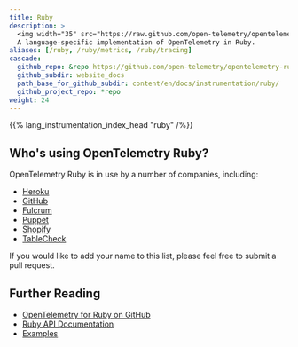 ```yaml
---
title: Ruby
description: >
  <img width="35" src="https://raw.github.com/open-telemetry/opentelemetry.io/main/iconography/32x32/Ruby_SDK.svg" alt="Ruby"></img>
  A language-specific implementation of OpenTelemetry in Ruby.
aliases: [/ruby, /ruby/metrics, /ruby/tracing]
cascade:
  github_repo: &repo https://github.com/open-telemetry/opentelemetry-ruby
  github_subdir: website_docs
  path_base_for_github_subdir: content/en/docs/instrumentation/ruby/
  github_project_repo: *repo
weight: 24
---
```


<!--
You can see & update the `lang_instrumentation_index_head` shortcode in
/layouts/shortcodes/lang_instrumentation_index_head.md

The data (name, status) is located at
/data/instrumentation.yaml
-->
{{% lang_instrumentation_index_head "ruby" /%}}

## Who's using OpenTelemetry Ruby?

OpenTelemetry Ruby is in use by a number of companies, including:

- [Heroku](https://heroku.com)
- [GitHub](https://github.com/)
- [Fulcrum](https://www.fulcrumapp.com/)
- [Puppet](https://puppet.com/)
- [Shopify](https://shopify.com)
- [TableCheck](https://www.tablecheck.com/)

If you would like to add your name to this list, please feel free to submit a pull request.

## Further Reading

- [OpenTelemetry for Ruby on GitHub][repository]
- [Ruby API Documentation][ruby-docs]
- [Examples][]

[repository]: https://github.com/open-telemetry/opentelemetry-ruby
[ruby-docs]: https://open-telemetry.github.io/opentelemetry-ruby/
[examples]: https://github.com/open-telemetry/opentelemetry-ruby/tree/main/examples
